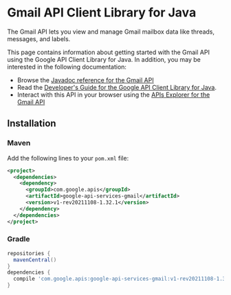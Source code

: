 # Gmail API Client Library for Java

The Gmail API lets you view and manage Gmail mailbox data like threads, messages, and labels.

This page contains information about getting started with the Gmail API
using the Google API Client Library for Java. In addition, you may be interested
in the following documentation:

* Browse the [Javadoc reference for the Gmail API][javadoc]
* Read the [Developer's Guide for the Google API Client Library for Java][google-api-client].
* Interact with this API in your browser using the [APIs Explorer for the Gmail API][api-explorer]

## Installation

### Maven

Add the following lines to your `pom.xml` file:

```xml
<project>
  <dependencies>
    <dependency>
      <groupId>com.google.apis</groupId>
      <artifactId>google-api-services-gmail</artifactId>
      <version>v1-rev20211108-1.32.1</version>
    </dependency>
  </dependencies>
</project>
```

### Gradle

```gradle
repositories {
  mavenCentral()
}
dependencies {
  compile 'com.google.apis:google-api-services-gmail:v1-rev20211108-1.32.1'
}
```

[javadoc]: https://googleapis.dev/java/google-api-services-gmail/latest/index.html
[google-api-client]: https://github.com/googleapis/google-api-java-client/
[api-explorer]: https://developers.google.com/apis-explorer/#p/gmail/v1/
